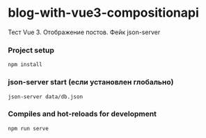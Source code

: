 # blog-with-vue3-compositionapi

Тест Vue 3. Отображение постов. Фейк json-server

### Project setup
```
npm install
```
### json-server start (если установлен глобально) 
```
json-server data/db.json
```
### Compiles and hot-reloads for development
```
npm run serve
```
